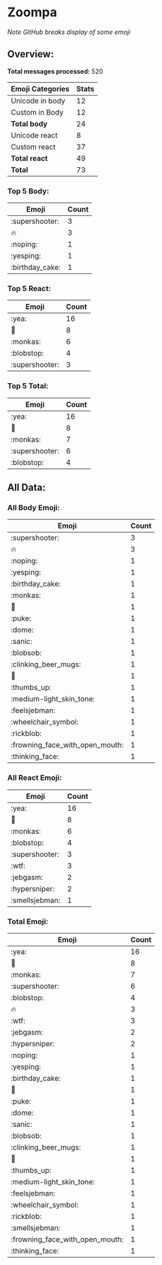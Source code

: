 # Zoompa

*Note GitHub breaks display of some emoji*

## Overview:

**Total messages processed:** 520

Emoji Categories | Stats
-------|--------
Unicode in body | 12
Custom in Body | 12
**Total body** | 24
Unicode react | 8
Custom react | 37
**Total react** | 49
**Total** | 73

### Top 5 Body:

Emoji | Count
-------|--------
:supershooter: | 3
:fire: | 3
:noping: | 1
:yesping: | 1
:birthday_cake: | 1

### Top 5 React:

Emoji | Count
-------|--------
:yea: | 16
🖕 | 8
:monkas: | 6
:blobstop: | 4
:supershooter: | 3

### Top 5 Total:

Emoji | Count
-------|--------
:yea: | 16
🖕 | 8
:monkas: | 7
:supershooter: | 6
:blobstop: | 4

## All Data:

### All Body Emoji:

Emoji | Count
-------|--------
:supershooter: | 3
:fire: | 3
:noping: | 1
:yesping: | 1
:birthday_cake: | 1
:monkas: | 1
:snake: | 1
:puke: | 1
:dome: | 1
:sanic: | 1
:blobsob: | 1
:clinking_beer_mugs: | 1
:eggplant: | 1
:thumbs_up: | 1
:medium-light_skin_tone: | 1
:feelsjebman: | 1
:wheelchair_symbol: | 1
:rickblob: | 1
:frowning_face_with_open_mouth: | 1
:thinking_face: | 1

### All React Emoji:

Emoji | Count
-------|--------
:yea: | 16
🖕 | 8
:monkas: | 6
:blobstop: | 4
:supershooter: | 3
:wtf: | 3
:jebgasm: | 2
:hypersniper: | 2
:smellsjebman: | 1

### Total Emoji:

Emoji | Count
-------|--------
:yea: | 16
🖕 | 8
:monkas: | 7
:supershooter: | 6
:blobstop: | 4
:fire: | 3
:wtf: | 3
:jebgasm: | 2
:hypersniper: | 2
:noping: | 1
:yesping: | 1
:birthday_cake: | 1
:snake: | 1
:puke: | 1
:dome: | 1
:sanic: | 1
:blobsob: | 1
:clinking_beer_mugs: | 1
:eggplant: | 1
:thumbs_up: | 1
:medium-light_skin_tone: | 1
:feelsjebman: | 1
:wheelchair_symbol: | 1
:rickblob: | 1
:smellsjebman: | 1
:frowning_face_with_open_mouth: | 1
:thinking_face: | 1

